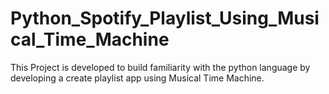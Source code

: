 # Python_Spotify_Playlist_Using_Musical_Time_Machine
This Project is developed to build familiarity with the python language by developing a create playlist app using Musical Time Machine.
